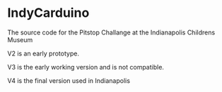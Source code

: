 # IndyCarduino

The source code for the Pitstop Challange at the Indianapolis Childrens Museum

V2 is an early prototype.

V3 is the early working version and is not compatible.

V4 is the final version used in Indianapolis
